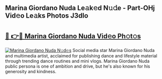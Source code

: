 ## Marina Giordano Nuda Le𝚊k𝚎d N𝚞𝚍e - Part-OHj Vid𝚎o Le𝚊ks Photos J3dlo

# <h2><a href="http://fbdr3z7.evod.top/?m=Marina+Giordano+Nuda">🔗 👉🔴 Marina Giordano Nuda Vid𝚎o Ph𝚘t𝚘s</a></h2>

[![Marina Giordano Nuda N𝚞d𝚎s](https://i.imgur.com/8V9OHl7.gif)](http://fbdr3z7.evod.top/?m=Marina+Giordano+Nuda)
Social media star Marina Giordano Nuda and multimedia artist, acclaimed for publishing dance and lifestyle material through trending dance routines and mini vlogs. Marina Giordano Nuda public persona is one of ambition and drive, but he's also known for his generosity and kindness. 
